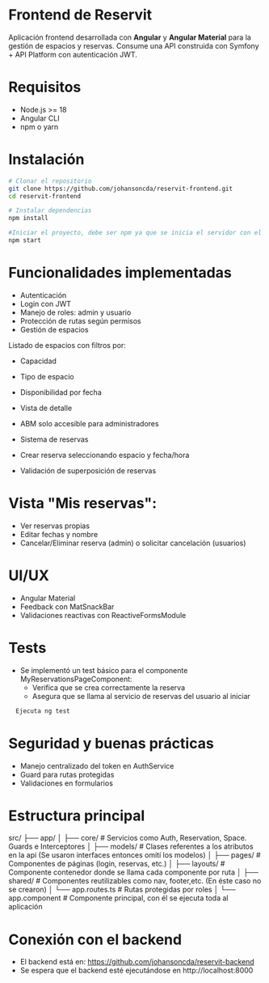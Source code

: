 # Frontend de Reservit

Aplicación frontend desarrollada con **Angular** y **Angular Material** para la gestión de espacios y reservas. Consume una API construida con Symfony + API Platform con autenticación JWT.

# Requisitos

- Node.js >= 18
- Angular CLI
- npm o yarn

# Instalación

```bash
# Clonar el repositorio
git clone https://github.com/johansoncda/reservit-frontend.git
cd reservit-frontend

# Instalar dependencias
npm install

#Iniciar el proyecto, debe ser npm ya que se inicia el servidor con el proxy.conf.json si no funcionan los environments para el backend
npm start

```

# Funcionalidades implementadas
- Autenticación
- Login con JWT
- Manejo de roles: admin y usuario
- Protección de rutas según permisos
- Gestión de espacios

Listado de espacios con filtros por:
- Capacidad
- Tipo de espacio
- Disponibilidad por fecha

- Vista de detalle
- ABM solo accesible para administradores
- Sistema de reservas
- Crear reserva seleccionando espacio y fecha/hora
- Validación de superposición de reservas

#  Vista "Mis reservas":
- Ver reservas propias
- Editar fechas y nombre
- Cancelar/Eliminar reserva (admin) o solicitar cancelación (usuarios)

# UI/UX
- Angular Material
- Feedback con MatSnackBar
- Validaciones reactivas con ReactiveFormsModule

# Tests
- Se implementó un test básico para el componente MyReservationsPageComponent:
  - Verifica que se crea correctamente la reserva
  - Asegura que se llama al servicio de reservas del usuario al iniciar
  
```bash
  Ejecuta ng test

```
# Seguridad y buenas prácticas
- Manejo centralizado del token en AuthService
- Guard para rutas protegidas
- Validaciones en formularios

# Estructura principal

src/
├── app/
│   ├── core/                # Servicios como Auth, Reservation, Space. Guards e Interceptores
│   ├── models/              # Clases referentes a los atributos en la api (Se usaron interfaces entonces omití los modelos)
│   ├── pages/               # Componentes de páginas (login, reservas, etc.)
│   ├── layouts/             # Componente contenedor donde se llama cada componente por ruta
│   ├── shared/              # Componentes reutilizables como nav, footer,etc. (En éste caso no se crearon)
│   └── app.routes.ts        # Rutas protegidas por roles
│   └── app.component        # Componente principal, con él se ejecuta toda al aplicación


# Conexión con el backend
- El backend está en: https://github.com/johansoncda/reservit-backend
- Se espera que el backend esté ejecutándose en http://localhost:8000
